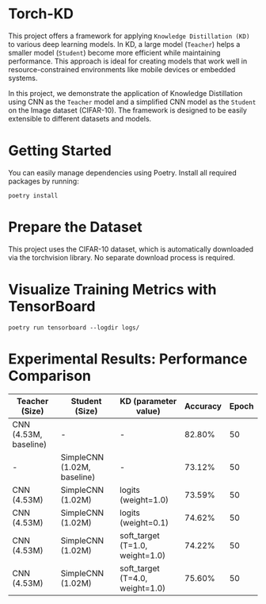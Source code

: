 # Torch-KD
This project offers a framework for applying `Knowledge Distillation (KD)` to various deep learning models. In KD, a large model (`Teacher`) helps a smaller model (`Student`) become more efficient while maintaining performance. This approach is ideal for creating models that work well in resource-constrained environments like mobile devices or embedded systems.

In this project, we demonstrate the application of Knowledge Distillation using CNN as the `Teacher` model and a simplified CNN model as the `Student` on the Image dataset (CIFAR-10). The framework is designed to be easily extensible to different datasets and models.

# Getting Started
You can easily manage dependencies using Poetry. Install all required packages by running:
```
poetry install
```
# Prepare the Dataset
This project uses the CIFAR-10 dataset, which is automatically downloaded via the torchvision library. No separate download process is required.

# Visualize Training Metrics with TensorBoard
```
poetry run tensorboard --logdir logs/
```

# Experimental Results: Performance Comparison
| Teacher (Size)        | Student (Size)              | KD (parameter value)            | Accuracy | Epoch |
|-----------------------|-----------------------------|---------------------------------|----------|-------|
| CNN (4.53M, baseline) | -                           | -                               | 82.80%   | 50    |
| -                     | SimpleCNN (1.02M, baseline) | -                               | 73.12%   | 50    |
| CNN (4.53M)           | SimpleCNN (1.02M)           | logits (weight=1.0)             | 73.59%   | 50    |
| CNN (4.53M)           | SimpleCNN (1.02M)           | logits (weight=0.1)             | 74.62%   | 50    |
| CNN (4.53M)           | SimpleCNN (1.02M)           | soft_target (T=1.0, weight=1.0) | 74.22%   | 50    |
| CNN (4.53M)           | SimpleCNN (1.02M)           | soft_target (T=4.0, weight=1.0) | 75.60%   | 50    |
